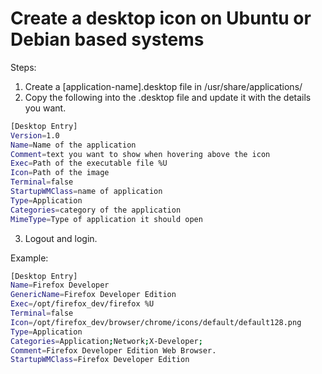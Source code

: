 # Create a desktop icon on Ubuntu or Debian based systems

Steps:
1. Create a [application-name].desktop file in /usr/share/applications/
2. Copy the following into the .desktop file and update it with the details you want.
```bash
[Desktop Entry]
Version=1.0
Name=Name of the application
Comment=text you want to show when hovering above the icon
Exec=Path of the executable file %U
Icon=Path of the image
Terminal=false
StartupWMClass=name of application
Type=Application
Categories=category of the application
MimeType=Type of application it should open
```
3. Logout and login.

Example:
```bash
[Desktop Entry]
Name=Firefox Developer 
GenericName=Firefox Developer Edition
Exec=/opt/firefox_dev/firefox %U
Terminal=false
Icon=/opt/firefox_dev/browser/chrome/icons/default/default128.png
Type=Application
Categories=Application;Network;X-Developer;
Comment=Firefox Developer Edition Web Browser.
StartupWMClass=Firefox Developer Edition
```
